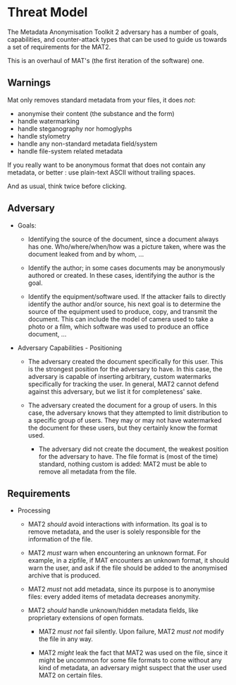 Threat Model
============

The Metadata Anonymisation Toolkit 2 adversary has a number
of goals, capabilities, and counter-attack types that can be
used to guide us towards a set of requirements for the MAT2.

This is an overhaul of MAT's (the first iteration of the software) one.

Warnings
--------

Mat only removes standard metadata from your files, it does _not_:

  - anonymise their content (the substance and the form)
  - handle watermarking
  - handle steganography nor homoglyphs
  - handle stylometry
  - handle any non-standard metadata field/system
  - handle file-system related metadata

If you really want to be anonymous format that does not contain any
metadata, or better : use plain-text ASCII without trailing spaces.

And as usual, think twice before clicking.


Adversary
---------

* Goals:

    - Identifying the source of the document, since a document
    always has one. Who/where/when/how was a picture
    taken, where was the document leaked from and by
    whom, ...

    - Identify the author; in some cases documents may be
    anonymously authored or created. In these cases,
    identifying the author is the goal.

    - Identify the equipment/software used. If the attacker fails
    to directly identify the author and/or source, his next
    goal is to determine the source of the equipment used
    to produce, copy, and transmit the document. This can
    include the model of camera used to take a photo or a film, 
    which software was used to produce an office document, …


* Adversary Capabilities - Positioning

    - The adversary created the document specifically for this
    user. This is the strongest position for the adversary to
    have. In this case, the adversary is capable of inserting
    arbitrary, custom watermarks specifically for tracking
    the user. In general, MAT2 cannot defend against this
    adversary, but we list it for completeness' sake.

    - The adversary created the document for a group of users.
    In this case, the adversary knows that they attempted to
    limit distribution to a specific group of users. They may
    or may not have watermarked the document for these
    users, but they certainly know the format used.

		- The adversary did not create the document, the weakest
		position for the adversary to have. The file format is
		(most of the time) standard, nothing custom is added:
		MAT2 must be able to remove all metadata from the file.


Requirements
------------

* Processing

    - MAT2 *should* avoid interactions with information.
    Its goal is to remove metadata, and the user is solely
    responsible for the information of the file.

    - MAT2 *must* warn when encountering an unknown
    format. For example, in a zipfile, if MAT encounters an
    unknown format, it should warn the user, and ask if the
    file should be added to the anonymised archive that is
    produced.

    - MAT2 *must* not add metadata, since its purpose is to
    anonymise files: every added items of metadata decreases
    anonymity.

    - MAT2 *should* handle unknown/hidden metadata fields,
    like proprietary extensions of open formats.

		- MAT2 *must not* fail silently. Upon failure,
		MAT2 *must not* modify the file in any way.

		- MAT2 *might* leak the fact that MAT2 was used on the file,
		since it might be uncommon for some file formats to come
		without any kind of metadata, an adversary might suspect that
		the user used MAT2 on certain files.


